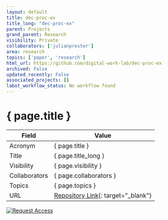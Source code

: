 ```yaml
---
layout: default
title: dec-proc-ex
title_long: "dec-proc-ex"
parent: Projects
grand_parent: Research
visibility: Private
collaborators: ['julianprester']
area: research
topics: ['paper', 'research']
html_url: https://github.com/digital-work-lab/dec-proc-ex
archived: False
updated_recently: False
associated_projects: []
labot_workflow_status: No workflow found
---
```


# { page.title }

Field               | Value
------------------- | ----------------------------------
Acronym             | { page.title }
Title               | { page.title_long }
Visibility          | { page.visibility }
Collaborators       | { page.collaborators }
Topics              | { page.topics }
URL                 | [Repository Link](https://github.com/digital-work-lab/dec-proc-ex){: target="_blank"}

[![Request Access](https://img.shields.io/badge/Request-Access-blue?style=for-the-badge)](https://github.com/digital-work-lab/dec-proc-ex/issues/new?assignees=geritwagner&labels=access+request&template=request-repo-access.md&title=%5BAccess+Request%5D+Request+for+access+to+repository)

